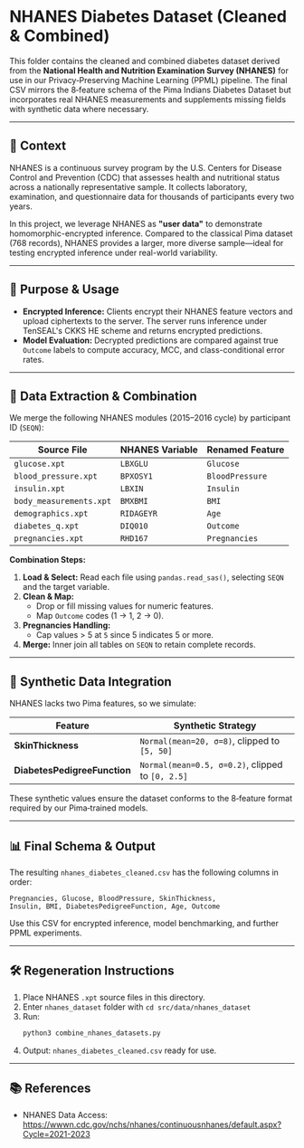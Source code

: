 # NHANES Diabetes Dataset (Cleaned & Combined)

This folder contains the cleaned and combined diabetes dataset derived from the **National Health and Nutrition Examination Survey (NHANES)** for use in our Privacy‑Preserving Machine Learning (PPML) pipeline. The final CSV mirrors the 8‑feature schema of the Pima Indians Diabetes Dataset but incorporates real NHANES measurements and supplements missing fields with synthetic data where necessary.

---

## 📖 Context

NHANES is a continuous survey program by the U.S. Centers for Disease Control and Prevention (CDC) that assesses health and nutritional status across a nationally representative sample. It collects laboratory, examination, and questionnaire data for thousands of participants every two years.

In this project, we leverage NHANES as **"user data"** to demonstrate homomorphic-encrypted inference. Compared to the classical Pima dataset (768 records), NHANES provides a larger, more diverse sample—ideal for testing encrypted inference under real-world variability.

---

## 🎯 Purpose & Usage

- **Encrypted Inference:** Clients encrypt their NHANES feature vectors and upload ciphertexts to the server. The server runs inference under TenSEAL's CKKS HE scheme and returns encrypted predictions.
- **Model Evaluation:** Decrypted predictions are compared against true `Outcome` labels to compute accuracy, MCC, and class-conditional error rates.

---

## 🔗 Data Extraction & Combination

We merge the following NHANES modules (2015–2016 cycle) by participant ID (`SEQN`):

| Source File     | NHANES Variable | Renamed Feature        |
|-----------------|-----------------|------------------------|
| `glucose.xpt`  | `LBXGLU`        | `Glucose`              |
| `blood_pressure.xpt`     | `BPXOSY1`       | `BloodPressure`        |
| `insulin.xpt`     | `LBXIN`         | `Insulin`              |
| `body_measurements.xpt`     | `BMXBMI`        | `BMI`                  |
| `demographics.xpt`    | `RIDAGEYR`      | `Age`                  |
| `diabetes_q.xpt`     | `DIQ010`        | `Outcome` |
| `pregnancies.xpt`     | `RHD167`        | `Pregnancies`          |

**Combination Steps:**
1. **Load & Select:** Read each file using `pandas.read_sas()`, selecting `SEQN` and the target variable.
2. **Clean & Map:**
   - Drop or fill missing values for numeric features.  
   - Map `Outcome` codes (1 → 1, 2 → 0).  
3. **Pregnancies Handling:**  
   - Cap values > 5 at `5` since 5 indicates 5 or more.
4. **Merge:** Inner join all tables on `SEQN` to retain complete records.

---

## 🧪 Synthetic Data Integration

NHANES lacks two Pima features, so we simulate:

| Feature                      | Synthetic Strategy                                            |
|------------------------------|---------------------------------------------------------------|
| **SkinThickness**            | `Normal(mean=20, σ=8)`, clipped to `[5, 50]`                  |
| **DiabetesPedigreeFunction** | `Normal(mean=0.5, σ=0.2)`, clipped to `[0, 2.5]`               |

These synthetic values ensure the dataset conforms to the 8‑feature format required by our Pima‑trained models.

---

## 📊 Final Schema & Output

The resulting `nhanes_diabetes_cleaned.csv` has the following columns in order:
```
Pregnancies, Glucose, BloodPressure, SkinThickness,
Insulin, BMI, DiabetesPedigreeFunction, Age, Outcome
```

Use this CSV for encrypted inference, model benchmarking, and further PPML experiments.

---

## 🛠️ Regeneration Instructions

1. Place NHANES `.xpt` source files in this directory.  
2. Enter `nhanes_dataset` folder with `cd src/data/nhanes_dataset`
2. Run:
   ```sh
   python3 combine_nhanes_datasets.py
   ```
3. Output: `nhanes_diabetes_cleaned.csv` ready for use.

---

## 📚 References

- NHANES Data Access: https://wwwn.cdc.gov/nchs/nhanes/continuousnhanes/default.aspx?Cycle=2021-2023

